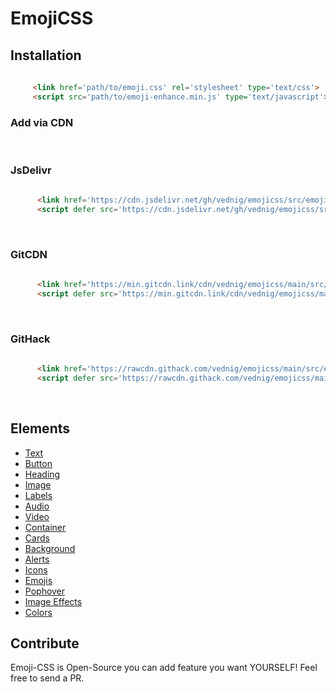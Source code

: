 # EmojiCSS
## Installation


 ```html
  
      <link href='path/to/emoji.css' rel='stylesheet' type='text/css'>  
      <script src='path/to/emoji-enhance.min.js' type='text/javascript'>
```

### Add via CDN
<br />

### JsDelivr 


```html
  
      <link href='https://cdn.jsdelivr.net/gh/vednig/emojicss/src/emoji.min.css' rel='stylesheet' type='text/css'>  
      <script defer src='https://cdn.jsdelivr.net/gh/vednig/emojicss/src/emoji-enhance.min.js' type='text/javascript'>
```

<br/>

### GitCDN 


```html
  
      <link href='https://min.gitcdn.link/cdn/vednig/emojicss/main/src/emoji.css' rel='stylesheet' type='text/css'>  
      <script defer src='https://min.gitcdn.link/cdn/vednig/emojicss/main/src/enhance.js' type='text/javascript'>
```

<br/>

###  GitHack


```html
  
      <link href='https://rawcdn.githack.com/vednig/emojicss/main/src/emoji.css' rel='stylesheet' type='text/css'>  
      <script defer src='https://rawcdn.githack.com/vednig/emojicss/main/src/emoji-enhance.min.js' type='text/javascript'>
```
<br/>

## Elements

<ul>
 <li><a href='https://gitcdn.xyz/cdn/vednig/emojicss/main/src/demo.html#text'>Text</a></li>
 <li><a href='https://gitcdn.xyz/cdn/vednig/emojicss/main/src/demo.html#button'>Button</a></li>
 <li><a href='https://gitcdn.xyz/cdn/vednig/emojicss/main/src/demo.html#heading'>Heading</a></li>
 <li><a href='https://gitcdn.xyz/cdn/vednig/emojicss/main/src/demo.html#image'>Image</a></li>
 <li><a href='https://gitcdn.xyz/cdn/vednig/emojicss/main/src/demo.html#labels'>Labels</a></li>
 <li><a href='https://gitcdn.xyz/cdn/vednig/emojicss/main/src/demo.html#audio'>Audio</a></li>
 <li><a href='https://gitcdn.xyz/cdn/vednig/emojicss/main/src/demo.html#video'>Video</a></li>
 <li><a href='https://gitcdn.xyz/cdn/vednig/emojicss/main/src/demo.html#container'>Container</a></li>
 <li><a href='https://gitcdn.xyz/cdn/vednig/emojicss/main/src/demo.html#cards'>Cards</a></li>
 <li><a href='https://gitcdn.xyz/cdn/vednig/emojicss/main/src/demo.html#background'>Background</a></li>
 <li><a href='https://gitcdn.xyz/cdn/vednig/emojicss/main/src/demo.html#alerts'>Alerts</a></li>
 <li><a href='https://gitcdn.xyz/cdn/vednig/emojicss/main/src/demo.html#icons'>Icons</a></li>
 <li><a href='https://gitcdn.xyz/cdn/vednig/emojicss/main/src/demo.html#emojis'>Emojis</a></li>
 <li><a href='https://gitcdn.xyz/cdn/vednig/emojicss/main/src/demo.html#pophover'>Pophover</a></li>
 <li><a href='https://gitcdn.xyz/cdn/vednig/emojicss/main/src/demo.html#effects'>Image Effects</a></li>
 <li><a href='https://gitcdn.xyz/cdn/vednig/emojicss/main/src/demo.html#colors'>Colors</a></li>
</ul>
 
 ## Contribute
 
 Emoji-CSS is Open-Source you can add feature you want YOURSELF! Feel free to send a PR. 
